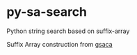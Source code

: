 # py-sa-search
Python string search based on suffix-array

Suffix Array construction from [gsaca](https://github.com/kurpicz/saca-bench/tree/master/gsaca)
